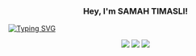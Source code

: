 <h3 align="center">
  Hey, I'm SAMAH TIMASLI!
</h3>

<!-- Typing SVG by whateversamah - https://github.com/whateversamah/readme-typing-svg -->

[![Typing SVG](https://readme-typing-svg.herokuapp.com/?lines=Cybersecurity+enthusiast;CTF+player;Top+two+percent+on+tryhackme;+and+a+computer+science+major)](https://git.io/typing-svg)


<p align="center">
  <img src ="https://github-readme-stats.vercel.app/api?username=whateversamah&show_icons=true&count_private=true&theme=darcula&hide_border=true&hide=issues,contribs&bg_color=00000000">
  <img src ="https://github-readme-stats.vercel.app/api/top-langs/?username=whateversamah&layout=compact&hide_border=true&theme=darcula&bg_color=00000000&langs_count=6&hide=jupyter%20notebook,tex,css,php">
  <img src ="https://github-readme-streak-stats.herokuapp.com?user=whateversamah&theme=darcula&hide_border=true&background=FFFFFF00">
  <br>
</p>


  



  
